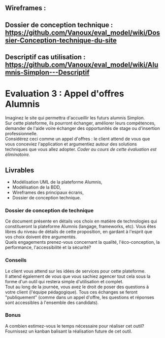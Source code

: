 ## Wireframes : 
## Dossier de conception technique : https://github.com/Vanoux/eval_model/wiki/Dossier-Conception-technique-du-site
## Descriptif cas utilisation : https://github.com/Vanoux/eval_model/wiki/Alumnis-Simplon---Descriptif

# Evaluation 3 : Appel d'offres Alumnis
Imaginez le site qui permettra d'accueillir les futurs alumnis Simplon.   
Sur cette plateforme, ils pourront échanger, améliorer leurs compétences, demander de l'aide voire échanger des opportunités de stage ou d'insertion professionnelle.   
Considérez ceci comme un appel d'offres : le client attend de vous que vous conceviez l'application et argumentiez autour des solutions techniques que vous allez adopter. 
*Coder au cours de cette évaluation est éliminatoire.*

## Livrables
* Modélisation UML de la plateforme Alumnis,
* Modélisation de la BDD,
* Wireframes des principaux écrans,
* Dossier de conception technique.

### Dossier de conception de technique
Ce document présente en détails vos choix en matière de technologies qui constitueront la plateforme Alumnis (langage, frameworks, etc). Vous êtes libres du niveau de détails de cette proposition, en gardant à l'esprit que vos choix doivent être argumentés.   
Quels engagements prenez-vous concernant la qualité, l'éco-conception, la performance, l'accessibilité et la sécurité?

### Conseils
Le client vous attend sur les idées de services pour cette plateforme.   
Il attend également de vous que vous sachiez agencer tout cela sous la forme d'un outil qui restera simple d'utilisation et complet.   
Tout au long de la journée, vous avez le droit de poser des questions à votre client (l'équipe pédagogique). 
Tous ces échanges se feront "publiquement" (comme dans un appel d'offre, les questions et réponses sont accessibles à l'ensemble des candidats).

### Bonus
A combien estimez-vous le temps nécessaire pour réaliser cet outil?   
Fournissez un kanban balisant la réalisation future de cet outil.
